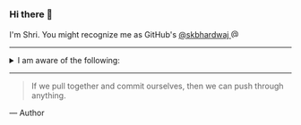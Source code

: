 ### Hi there 👋

I'm Shri. You might recognize me as GitHub's <a href="https://github.com/skbhardwaj" title="@skbhardwaj profile">@skbhardwaj <picture><source media="(prefers-color-scheme: dark)" srcset="https://user-images.githubusercontent.com/25423296/163456776-7f95b81a-f1ed-45f7-b7ab-8fa810d529fa.png"><source media="(prefers-color-scheme: light)" srcset="https://user-images.githubusercontent.com/25423296/163456779-a8556205-d0a5-45e2-ac17-42d089e3c3f8.png"><img width="16px" height="16px" alt="@skbhardwaj identicon" src="https://github.com/identicons/skbhardwaj.png"></picture></a>

---

<details>
<summary>I am aware of the following:</summary>

| Primary skills        |
| --------------------- |
| Javascript, HTML, CSS |

| Secondary skills |
| ---------------- |
| -                |

| In-progress skills |
| ------------------ |
| -                  |

</details>

---

> If we pull together and commit ourselves, then we can push through anything.

— Author

<!--
**skbhardwaj/skbhardwaj** is a ✨ _special_ ✨ repository because its `README.md` (this file) appears on your GitHub profile.

Here are some ideas to get you started:

- 🔭 I’m currently working on ...
- 🌱 I’m currently learning ...
- 👯 I’m looking to collaborate on ...
- 🤔 I’m looking for help with ...
- 💬 Ask me about ...
- 📫 How to reach me: ...
- 😄 Pronouns: ...
- ⚡ Fun fact: ...

Refs:
- https://github.com/skbhardwaj
- https://github.com/identicons/skbhardwaj.png
- https://www.webfx.com/tools/emoji-cheat-sheet/

-->

